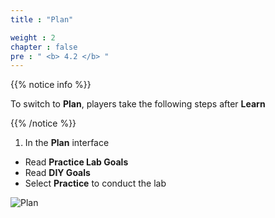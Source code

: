 ```yaml
---
title : "Plan"

weight : 2
chapter : false
pre : " <b> 4.2 </b> "
---
```


{{% notice info %}}

To switch to **Plan**, players take the following steps after **Learn**

{{% /notice %}}

1. In the **Plan** interface

- Read **Practice Lab Goals**
- Read **DIY Goals**
- Select **Practice** to conduct the lab

![Plan](/images/4-staticwebhosting/4.2-plan/1-plan.png?width=90pc)
